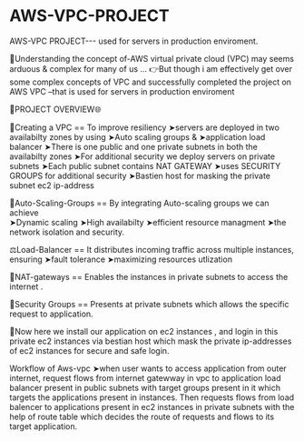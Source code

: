 # AWS-VPC-PROJECT
AWS-VPC PROJECT--- used for servers in production enviroment.

🚀Understanding the concept of-AWS virtual private cloud (VPC)  may seems arduous & complex for many of us ...
👉But though i am effectively get over some complex concepts of VPC  and successfully completed the project on AWS VPC –that is used for servers in production enviroment

🎯PROJECT OVERVIEW🌐


🔗Creating a VPC == To improve resiliency 
                                 ➤servers are deployed in two availabilty zones by using
                                 ➤Auto scaling groups & 
                                 ➤application load balancer 
                                 ➤There is one public and one private subnets in both the availabilty zones
                                 ➤For additional security we deploy servers on private subnets 
                                 ➤Each public subnet contains NAT GATEWAY
                                 ➤uses SECURITY GROUPS for additional security
                                 ➤Bastien host for masking the private subnet ec2 ip-address

🔁Auto-Scaling-Groups == By integrating Auto-scaling groups we can achieve  
                                                  ➤Dynamic scaling ➤High availabilty ➤efficient resource                                                                                                                                                 managment  ➤the network isolation and security.

⚖️Load-Balancer ==  It distributes incoming traffic across multiple instances, ensuring 
                                                   ➤fault tolerance ➤maximizing resources utlization

📡NAT-gateways == Enables the instances in private subnets to access the internet .
 
🔑Security Groups == Presents at private subnets which allows the specific request to application.


🔗Now here we install our application on ec2 instances , and login in this private ec2 instances via bestian host which mask the private ip-addresses of ec2 instances for secure and safe login.


Workflow of Aws-vpc ➤when user wants to access application from outer internet, request flows from internet gatewway in vpc to application load balancer present in public subnets with target groups present in it which targets the applications present in instances. Then requests flows from load balencer to applications present in ec2 instances in private subnets with the help of route table which decides the route of requests and flows to its target application.
